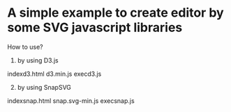 # A simple example to create editor by some SVG javascript libraries

How to use?

1. by using D3.js  

indexd3.html
d3.min.js
execd3.js

2. by using SnapSVG

indexsnap.html
snap.svg-min.js
execsnap.js
